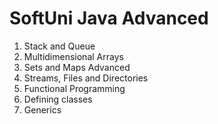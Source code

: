 # SoftUni Java Advanced

1. Stack and Queue
2. Multidimensional Arrays
3. Sets and Maps Advanced
4. Streams, Files and Directories
5. Functional Programming
6. Defining classes
7. Generics
